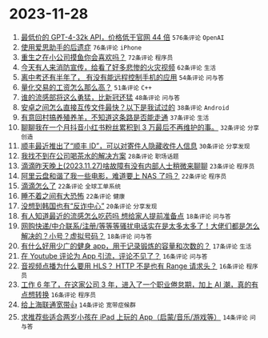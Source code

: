 # 2023-11-28

1. [最低价的 GPT-4-32k API，价格低于官网 44 倍](https://www.v2ex.com/t/995825) `576条评论` `OpenAI`
1. [使用爱思助手的后遗症](https://www.v2ex.com/t/995782) `76条评论` `iPhone`
1. [重生之在小公司摸鱼你会喜欢吗？](https://www.v2ex.com/t/995842) `72条评论` `程序员`
1. [今天有人来消防宣传，给看了好多悲惨的火灾视频](https://www.v2ex.com/t/995801) `62条评论` `生活`
1. [离中考还有半年了， 有没有能远程控制手机的应用](https://www.v2ex.com/t/995830) `54条评论` `问与答`
1. [量化交易的工资怎么那么高？](https://www.v2ex.com/t/995817) `51条评论` `C++`
1. [谁的流感部将这么勇猛，比新冠还猛](https://www.v2ex.com/t/995854) `48条评论` `问与答`
1. [安卓之间怎么直接互传文件最快？以下是我试过的](https://www.v2ex.com/t/995918) `38条评论` `Android`
1. [有意回村搞养殖养羊，不知道这条路是否能走通](https://www.v2ex.com/t/995961) `37条评论` `生活`
1. [聊聊我在一个月抖音小红书粉丝累积到 3 万最后不再维护的事。](https://www.v2ex.com/t/995912) `32条评论` `分享创造`
1. [顺丰最近推出了“顺丰 ID”，可以对寄件人隐藏收件人信息](https://www.v2ex.com/t/995890) `30条评论` `分享发现`
1. [我找不到在公司喝茶水的解决方案](https://www.v2ex.com/t/995940) `28条评论` `职场话题`
1. [滴滴昨天晚上(2023.11.27)啥故障有没有内部人士稍微来聊聊](https://www.v2ex.com/t/995883) `23条评论` `程序员`
1. [阿里云盘和谐了我一些电影，难道要上 NAS 了吗？](https://www.v2ex.com/t/995971) `22条评论` `程序员`
1. [滴滴怎么了](https://www.v2ex.com/t/995793) `22条评论` `全球工单系统`
1. [睡不着之间有大恐怖](https://www.v2ex.com/t/995781) `22条评论` `健康`
1. [没想到韩国也有“反诈中心”](https://www.v2ex.com/t/995920) `20条评论` `分享发现`
1. [有人知道最近的流感怎么吃药吗 想给家人提前准备点](https://www.v2ex.com/t/995859) `18条评论` `问与答`
1. [网购快递/中介联系/注册/等等等骚扰电话实在是太多太多了！大佬们都是怎么解决的？小号？虚拟号码？](https://www.v2ex.com/t/995856) `18条评论` `问与答`
1. [有什么好用少广的健身 app，用于记录锻炼的容量和次数的？](https://www.v2ex.com/t/995816) `17条评论` `生活`
1. [在 Youtube 评论为 App 引流，评论不见了？](https://www.v2ex.com/t/995948) `16条评论` `问与答`
1. [音视频点播为什么要用 HLS？ HTTP 不是也有 Range 请求头？](https://www.v2ex.com/t/995935) `16条评论` `程序员`
1. [工作 6 年了，在这家公司 3 年，进入了一个职业倦怠期，加上 AI 潮，真的有点想转换](https://www.v2ex.com/t/995822) `16条评论` `程序员`
1. [给上海联通宽带👍](https://www.v2ex.com/t/995960) `14条评论` `宽带症候群`
1. [求推荐些适合两岁小孩在 iPad 上玩的 App（启蒙/音乐/游戏等）](https://www.v2ex.com/t/995921) `14条评论` `问与答`
